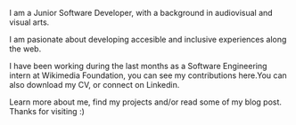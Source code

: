 <div class="about">
    <p>
        I am a Junior Software Developer, with a background in audiovisual and visual arts.
    </p>
    <p>
        I am pasionate about developing accesible and inclusive experiences along the web.
    </p>
    <p>
        I have been working during the last months as a Software Engineering intern at Wikimedia Foundation, you can see my contributions here.You can also download my CV, or connect on Linkedin.
    </p>
    <p>
        Learn more about me, find my projects and/or read some of my blog post. Thanks for visiting :)
    </p>
</div>
